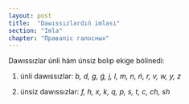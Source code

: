 ```yaml
---
layout: post
title:  "Dawıssızlardıń imlası"
section: "Imla"
chapter: "Правапіс галосных"
---
```


Dawıssızlar únli hám únsiz bolıp ekige bólinedi:

1) únli dawıssızlar: *b, d, g, ǵ, j, l, m, n, ń, r, v, w, y, z*

2) únsiz dawıssızlar: *f, h, x, k, q, p, s, t, c, ch, sh*
